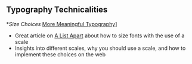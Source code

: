 Typography Technicalities
-------------------------

**Size Choices*
[More Meaningful Typography](http://alistapart.com/article/more-meaningful-typography)]

* Great article on [A List Apart](http://alistapart.com/) about how to size fonts with the use of a scale
* Insights into different scales, why you should use a scale, and how to implement these choices on the web